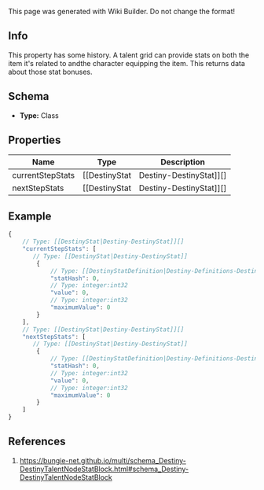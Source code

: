 <span class="wiki-builder">This page was generated with Wiki Builder. Do not change the format!</span>

## Info
This property has some history.  A talent grid can provide stats on both the item it's related to andthe character equipping the item.  This returns data about those stat bonuses.

## Schema
* **Type:** Class

## Properties
Name | Type | Description
---- | ---- | -----------
currentStepStats | [[DestinyStat|Destiny-DestinyStat]][] | The stat benefits conferred when this talent node is activated for the current Step that is active on the node.
nextStepStats | [[DestinyStat|Destiny-DestinyStat]][] | This is a holdover from the old days of Destiny 1, when a node could be activated multiple times, conferringmultiple steps worth of benefits: you would use this property to show what activating the &quot;next&quot; step on the nodewould provide vs. what the current step is providing.While Nodes are currently not being used this way, the underlying system for this functionality still exists.I hesitate to remove this property while the ability for designers to make such a talent grid still exists.Whether you want to show it is up to you.

## Example
```javascript
{
    // Type: [[DestinyStat|Destiny-DestinyStat]][]
    "currentStepStats": [
       // Type: [[DestinyStat|Destiny-DestinyStat]]
        {
            // Type: [[DestinyStatDefinition|Destiny-Definitions-DestinyStatDefinition]]:ManifestDefinition:integer:uint32
            "statHash": 0,
            // Type: integer:int32
            "value": 0,
            // Type: integer:int32
            "maximumValue": 0
        }
    ],
    // Type: [[DestinyStat|Destiny-DestinyStat]][]
    "nextStepStats": [
       // Type: [[DestinyStat|Destiny-DestinyStat]]
        {
            // Type: [[DestinyStatDefinition|Destiny-Definitions-DestinyStatDefinition]]:ManifestDefinition:integer:uint32
            "statHash": 0,
            // Type: integer:int32
            "value": 0,
            // Type: integer:int32
            "maximumValue": 0
        }
    ]
}

```

## References
1. https://bungie-net.github.io/multi/schema_Destiny-DestinyTalentNodeStatBlock.html#schema_Destiny-DestinyTalentNodeStatBlock
